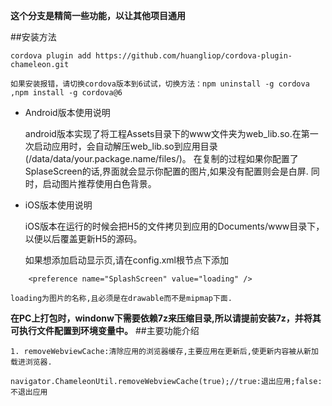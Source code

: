 **这个分支是精简一些功能，以让其他项目通用**
 
##安装方法

    cordova plugin add https://github.com/huangliop/cordova-plugin-chameleon.git
`如果安装报错，请切换cordova版本到6试试，切换方法：npm uninstall -g cordova ,npm install -g cordova@6`

- Android版本使用说明

    android版本实现了将工程Assets目录下的www文件夹为web_lib.so.在第一次启动应用时，会自动解压web_lib.so到应用目录(/data/data/your.package.name/files/)。
在复制的过程如果你配置了SplaseScreen的话,界面就会显示你配置的图片,如果没有配置则会是白屏.
同时，启动图片推荐使用白色背景。
- iOS版本使用说明

    iOS版本在运行的时候会把H5的文件拷贝到应用的Documents/www目录下，以便以后覆盖更新H5的源码。

        
    如果想添加启动显示页,请在config.xml根节点下添加 
```
    <preference name="SplashScreen" value="loading" /> 
```
    loading为图片的名称,且必须是在drawable而不是mipmap下面.
**在PC上打包时，windonw下需要依赖7z来压缩目录,所以请提前安装7z，并将其可执行文件配置到环境变量中。**
##主要功能介绍

    1. removeWebviewCache:清除应用的浏览器缓存,主要应用在更新后,使更新内容被从新加载进浏览器.  
```
navigator.ChameleonUtil.removeWebviewCache(true);//true:退出应用;false:不退出应用
``` 
